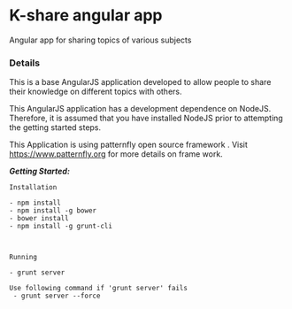 # K-share angular app 

Angular app for sharing topics of various subjects

### Details

This is a base AngularJS application developed to allow people to share their knowledge on different topics with others. 

This AngularJS application has a development dependence on NodeJS. Therefore, it is assumed that you have installed NodeJS prior to attempting the getting started steps.

This Application is using patternfly open source framework . Visit https://www.patternfly.org for more details on frame work.

_**Getting Started:**_ 

	Installation

	- npm install	
	- npm install -g bower	
	- bower install	
	- npm install -g grunt-cli
	
	

	Running

	- grunt server

	Use following command if 'grunt server' fails
	 - grunt server --force


